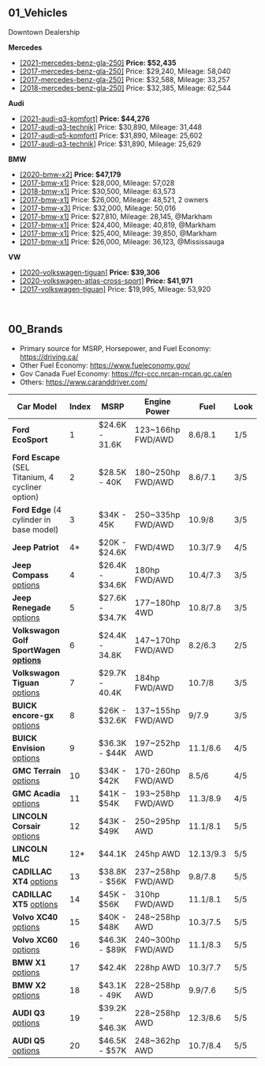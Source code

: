 ## 01_Vehicles
Downtown Dealership

**Mercedes**
- [[2021-mercedes-benz-gla-250]](https://www.mercedes-benz-downtown-toronto.ca/inventory/new-2021-mercedes-benz-gla-gla-250-all-wheel-drive-4matic-suv-w1n4n4hbxmj225695) **Price: $52,435**
- [[2017-mercedes-benz-gla-250]](https://www.mercedes-benz-downtown-toronto.ca/inventory/certified-used-2017-mercedes-benz-gla-gla-250-all-wheel-drive-4matic-suv-wdctg4gb2hj334330) Price: $29,240, Mileage: 58,040
- [[2017-mercedes-benz-gla-250]](https://www.mercedes-benz-downtown-toronto.ca/inventory/certified-used-2017-mercedes-benz-gla-gla-250-all-wheel-drive-4matic-suv-wdctg4gb4hj290864) Price: $32,588, Mileage: 33,257
- [[2018-mercedes-benz-gla-250]](https://www.mercedes-benz-downtown-toronto.ca/inventory/certified-used-2018-mercedes-benz-gla-gla-250-all-wheel-drive-4matic-suv-wdctg4gb7jj433246) Price: $32,385, Mileage: 62,544

**Audi**
- [[2021-audi-q3-komfort]](https://www.audidowntowntoronto.com/new/vehicle/2021-audi-q3-45-komfort-id10478036.htm) **Price: $44,276**
- [[2017-audi-q3-technik]](https://www.audidowntowntoronto.com/used/vehicle/2017-audi-q3-20t-technik-id10504306.htm) Price: $30,890, Mileage: 31,448
- [[2017-audi-q5-komfort]](https://www.audidowntowntoronto.com/used/vehicle/2017-audi-q5-20t-komfort-id10479864.htm) Price: $31,890, Mileage: 25,602
- [[2017-audi-q3-technik]](https://www.audidowntowntoronto.com/used/vehicle/2017-audi-q3-20t-technik-id10499239.htm) Price: $31,890, Mileage: 25,629 

**BMW**
- [[2020-bmw-x2]](https://www.bmwtoronto.ca/inventory/new-2020-bmw-x2-xdrive-28i-all-wheel-drive-crossover-wbxyj1c04l5n90361) **Price: $47,179**
- [[2017-bmw-x1]](https://www.bmwtoronto.ca/inventory/used-2017-bmw-x1-xdrive28i-all-wheel-drive-crossover-wbxht3c34h5f69746) Price: $28,000, Mileage: 57,028 
- [[2018-bmw-x1]](https://www.bmwtoronto.ca/inventory/used-2018-bmw-x1-xdrive28i-all-wheel-drive-crossover-wbxht3c38j5k21418) Price: $30,500, Mileage: 63,573 
- [[2017-bmw-x1]](https://www.bmwtoronto.ca/inventory/used-2017-bmw-x1-xdrive28i-all-wheel-drive-crossover-wbxht3c33h5f69799) Price: $26,000, Mileage: 48,521, 2 owners
- [[2017-bmw-x3]](https://www.bmwtoronto.ca/inventory/used-2017-bmw-x3-xdrive28i-all-wheel-drive-crossover-5uxwx9c32h0w72880) Price: $32,000, Mileage: 50,016 
- [[2017-bmw-x1]](https://www.bmwmarkham.com/used/vehicle/2017-bmw-x1-xdrive28i-id10509892.htm) Price: $27,810, Mileage: 28,145, @Markham
- [[2017-bmw-x1]](https://www.bmwmarkham.com/used/vehicle/2017-bmw-x1-xdrive28i-id10469330.htm) Price: $24,400, Mileage: 40,819, @Markham
- [[2017-bmw-x1]](https://www.bmwmarkham.com/used/vehicle/2017-bmw-x1-xdrive28i-id10352216.htm) Price: $25,400, Mileage: 39,850, @Markham
- [[2017-bmw-x1]](https://www.pfaffbmw.com/used/vehicle/2017-bmw-x1-xdrive28i-id10496452.htm) Price: $26,000, Mileage: 36,123, @Mississauga

**VW**
- [[2020-volkswagen-tiguan]](https://www.volkswagendowntowntoronto.ca/en/inventory/new/2020-volkswagen-tiguan-toronto-ontario/17540732) **Price: $39,306**
- [[2020-volkswagen-atlas-cross-sport]](https://www.volkswagendowntowntoronto.ca/en/inventory/new/2020-volkswagen-atlas-cross-sport-toronto-ontario/17949078) **Price: $41,971**
- [[2017-volkswagen-tiguan]](https://www.volkswagendowntowntoronto.ca/en/inventory/used/2017-volkswagen-tiguan-toronto-ontario/18167323) Price: $19,995, Mileage: 53,920

<br />

## 00_Brands
- Primary source for MSRP, Horsepower, and Fuel Economy: https://driving.ca/
- Other Fuel Economy: https://www.fueleconomy.gov/
- Gov Canada Fuel Economy: https://fcr-ccc.nrcan-rncan.gc.ca/en
- Others: https://www.caranddriver.com/

Car Model | Index | MSRP | Engine Power | Fuel | Look|
-- | -- | -- | -- | -- | -- |
**Ford EcoSport**| 1 | $24.6K - 31.6K | 123~166hp FWD/AWD  | 8.6/8.1 | 1/5 |
**Ford Escape** (SEL Titanium, 4 cycliner option)| 2 | $28.5K - 40K | 180~250hp FWD/AWD | 8.6/7.1 | 3/5 |
**Ford Edge** (4 cylinder in base model)| 3 | $34K - 45K | 250~335hp FWD/AWD | 10.9/8 | 3/5 |
**Jeep Patriot** | 4* | $20K - $24.6K | FWD/4WD | 10.3/7.9 | 4/5 |
**Jeep Compass** [options](https://www.jeep.ca/en/build-and-price/jeep/compass/2021/22345#activeTab=cash)| 4 | $26.4K - $34.6K | 180hp FWD/AWD | 10.4/7.3 | 3/5 |
**Jeep Renegade** [options](https://www.jeep.ca/en/build-and-price/jeep/renegade/2021/22464#activeTab=cash)| 5 | $27.6K - $34.7K | 177~180hp 4WD | 10.8/7.8 | 3/5 |
**Volkswagon Golf SportWagen [options](https://build.vwmodels.ca/build/?vw_bp=cz0xJmJwPTEmbD14JnNnYz0xJnNnaj0xJm93bD0xJmxhbmc9ZW5fY2Emc2NyPTEmcHJvdj1PTiZtdGQ9MCZtdG09MCZ5PTIwMTkmZmE9Z29sZiZtYT1nb2xmc3BvcnR3YWdlbiZ0NjA9MCZtPTAmcG89MSZib2R5VHlwZT13YWdvbnM=)**| 6 | $24.4K - 34.8K | 147~170hp FWD/AWD  | 8.2/6.3 | 2/5 |
**Volkswagon Tiguan** [options](https://build.vwmodels.ca/build/?vw_bp=cz0xJmJwPTEmbD14JnNnYz0xJnNnaj0xJm93bD0xJmxhbmc9ZW5fY2Emc2NyPTEmcHJvdj1PTiZtdGQ9MCZtdG09MCZ5PTIwMjAmZmE9dGlndWFuJm1hPXRpZ3VhbiZ0NjA9MCZtPTAmcG89MSZib2R5VHlwZT1zdXZz)| 7 | $29.7K - 40.4K | 184hp FWD/AWD  | 10.7/8 | 3/5 |
**BUICK encore-gx** [options](https://www.buick.ca/en/suvs/encore-gx)| 8 | $26K - $32.6K | 137~155hp FWD/AWD | 9/7.9 | 3/5 |
**BUICK Envision** [options](https://www.buick.ca/en/suvs/envision)| 9 | $36.3K - $44K | 197~252hp AWD | 11.1/8.6 | 4/5 |
**GMC Terrain** [options](https://www.gmccanada.ca/en/suvs/terrain)| 10 | $34K - $42K | 170-260hp FWD/AWD | 8.5/6| 4/5 |
**GMC Acadia** [options](https://www.gmccanada.ca/byo-vc/client/en/CA/gmc/acadia/2021/acadia/trim)| 11 | $41K - $54K | 193~258hp FWD/AWD | 11.3/8.9 | 4/5 |
**LINCOLN Corsair** [options](https://shop.lincolncanada.com/configure/corsair/?intcmp=show-bp#/select/)| 12 | $43K - $49K | 250~295hp AWD | 11.1/8.1 | 5/5 |
**LINCOLN MLC** | 12* | $44.1K | 245hp AWD | 12.13/9.3 | 5/5 
**CADILLAC XT4** [options](https://www.cadillac.com/suvs/xt4/build-and-price/trim)| 13 | $38.8K - $56K | 237~258hp FWD/AWD | 9.8/7.8 | 5/5 |
**CADILLAC XT5** [options](https://www.cadillac.com/suvs/xt5/build-and-price/trim)| 14 | $45K - $56K | 310hp FWD/AWD | 11.1/8.1 | 5/5 |
**Volvo XC40** [options](https://www.volvocars.com/en-ca/build/suv/xc40)| 15 | $40K - $48K | 248~258hp AWD | 10.3/7.5 | 5/5 |
**Volvo XC60** [options](https://www.volvocars.com/en-ca/build/suv/xc60)| 16 | $46.3K - $89K | 240~300hp FWD/AWD | 11.1/8.3 | 5/5 |
**BMW X1** [options](https://driving.ca/bmw/x1)| 17 | $42.4K | 228hp AWD | 10.3/7.7 | 5/5 |
**BMW X2** [options](https://driving.ca/bmw/x2)| 18 | $43.1K - 49K | 228~258hp AWD | 9.9/7.6 | 5/5 |
**AUDI Q3** [options](https://www.audi.ca/ca/web/en/models/q3/q3/build-price.html)| 19 | $39.2K - $46.3K | 228~258hp AWD | 12.3/8.6 | 5/5 |
**AUDI Q5** [options](https://www.audi.ca/ca/web/en/models/q5/q5/build-price.html)| 20 | $46.5K - $57K | 248~362hp AWD | 10.7/8.4 | 5/5 |
